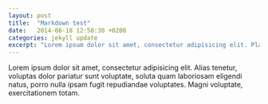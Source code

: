```yaml
---
layout: post
title:  "Markdown test"
date:   2014-08-18 12:58:30 +0200
categories: jekyll update
excerpt: "Lorem ipsum dolor sit amet, consectetur adipisicing elit. Placeat provident veritatis at doloribus a expedita maxime consectetur illum molestias accusamus, quis eveniet unde est quisquam voluptates perferendis cupiditate facere. Veritatis."
---
```


Lorem ipsum dolor sit amet, consectetur adipisicing elit. Alias tenetur, voluptas dolor pariatur sunt voluptate, soluta quam laboriosam eligendi natus, porro nulla ipsam fugit repudiandae voluptates. Magni voluptate, exercitationem totam.